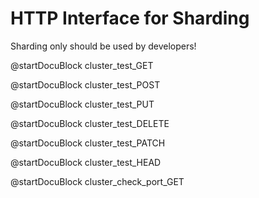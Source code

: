 HTTP Interface for Sharding
===========================

Sharding only should be used by developers!

<!-- js/actions/api-cluster.js -->

@startDocuBlock cluster_test_GET


<!-- js/actions/api-cluster.js -->

@startDocuBlock cluster_test_POST


<!-- js/actions/api-cluster.js -->

@startDocuBlock cluster_test_PUT


<!-- js/actions/api-cluster.js -->

@startDocuBlock cluster_test_DELETE


<!-- js/actions/api-cluster.js -->

@startDocuBlock cluster_test_PATCH


<!-- js/actions/api-cluster.js -->

@startDocuBlock cluster_test_HEAD


<!-- js/actions/api-cluster.js -->

@startDocuBlock cluster_check_port_GET